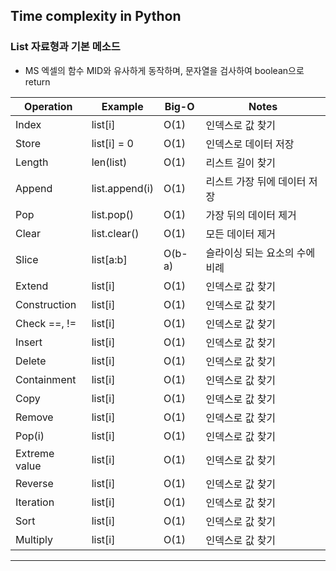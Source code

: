 ## Time complexity in Python

### List 자료형과 기본 메소드
* MS 엑셀의 함수 MID와 유사하게 동작하며, 문자열을 검사하여 boolean으로 return

| Operation | Example | Big-O | Notes |
|---|---|---|---|
| Index | list[i] | O(1) | 인덱스로 값 찾기 |
| Store | list[i] = 0 | O(1) | 인덱스로 데이터 저장 |
| Length | len(list) | O(1) | 리스트 길이 찾기 |
| Append | list.append(i) | O(1) | 리스트 가장 뒤에 데이터 저장 |
| Pop | list.pop() | O(1) | 가장 뒤의 데이터 제거 |
| Clear | list.clear() | O(1) | 모든 데이터 제거 |
| Slice | list[a:b] | O(b-a) | 슬라이싱 되는 요소의 수에 비례 |
| Extend | list[i] | O(1) | 인덱스로 값 찾기 |
| Construction | list[i] | O(1) | 인덱스로 값 찾기 |
| Check ==, != | list[i] | O(1) | 인덱스로 값 찾기 |
| Insert | list[i] | O(1) | 인덱스로 값 찾기 |
| Delete | list[i] | O(1) | 인덱스로 값 찾기 |
| Containment | list[i] | O(1) | 인덱스로 값 찾기 |
| Copy | list[i] | O(1) | 인덱스로 값 찾기 |
| Remove | list[i] | O(1) | 인덱스로 값 찾기 |
| Pop(i) | list[i] | O(1) | 인덱스로 값 찾기 |
| Extreme value | list[i] | O(1) | 인덱스로 값 찾기 |
| Reverse | list[i] | O(1) | 인덱스로 값 찾기 |
| Iteration | list[i] | O(1) | 인덱스로 값 찾기 |
| Sort | list[i] | O(1) | 인덱스로 값 찾기 |
| Multiply | list[i] | O(1) | 인덱스로 값 찾기 |
---



